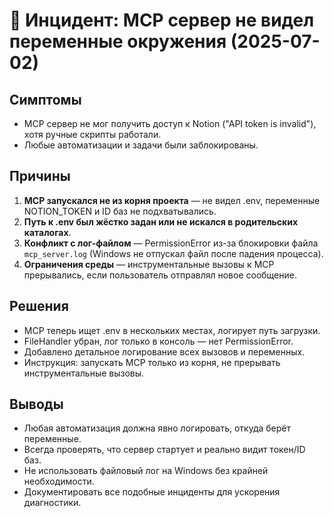 # 🛑 Инцидент: MCP сервер не видел переменные окружения (2025-07-02)

## Симптомы
- MCP сервер не мог получить доступ к Notion ("API token is invalid"), хотя ручные скрипты работали.
- Любые автоматизации и задачи были заблокированы.

## Причины
1. **MCP запускался не из корня проекта** — не видел .env, переменные NOTION_TOKEN и ID баз не подхватывались.
2. **Путь к .env был жёстко задан или не искался в родительских каталогах**.
3. **Конфликт с лог-файлом** — PermissionError из-за блокировки файла `mcp_server.log` (Windows не отпускал файл после падения процесса).
4. **Ограничения среды** — инструментальные вызовы к MCP прерывались, если пользователь отправлял новое сообщение.

## Решения
- MCP теперь ищет .env в нескольких местах, логирует путь загрузки.
- FileHandler убран, лог только в консоль — нет PermissionError.
- Добавлено детальное логирование всех вызовов и переменных.
- Инструкция: запускать MCP только из корня, не прерывать инструментальные вызовы.

## Выводы
- Любая автоматизация должна явно логировать, откуда берёт переменные.
- Всегда проверять, что сервер стартует и реально видит токен/ID баз.
- Не использовать файловый лог на Windows без крайней необходимости.
- Документировать все подобные инциденты для ускорения диагностики. 